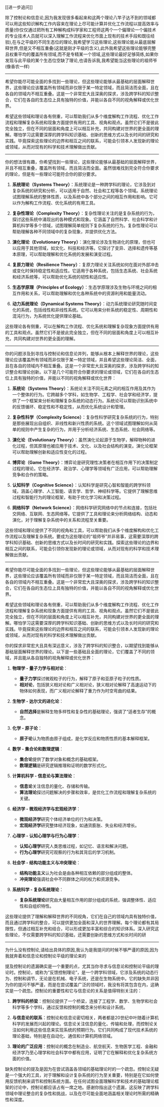 [[进一步追问]]

除了控制论和信息论,因为我发现很多看起来和这两个理论八竿子达不到的领域都可以用这些知识解构工作内容来在理论上尽可能计算并优化工作流程以提高效率与质量(你仅仅通过把所有工种解构成科学家和工程师这两个一个偏理论一个偏技术的专业技术人员就可以深入理解工作流程来优化市面上现有的技术手段和既往经验),在与之平级的不同生态位的理论,我希望学习这些理论,这些理论能从最底层解释世界,但是又不相互重叠(这就是刚才平级的含义),此外我希望这些理论能够完整且权重平均的覆盖所有领域,而不是专精某一个领域,这些理论最好足够简练,如果你发现与此平级的某个生态位空缺了理论,也请告诉我,我希望能当这些理论的祖师爷(像香农一样)

---

希望你能尽可能全面的多找到一些理论，但这些理论能够从最基础的层面解释世界，这些理论应该覆盖所有领域而非仅限于某一特定领域，而且简洁而全面，且在各自的领域内不相互重叠。这是一个非常宏大且深奥的探求，涉及跨学科的知识整合，它们在各自的生态位上具有独特的价值，并能以各自不同的视角解释或优化世界。

希望这些领域和理论各有侧重，可以帮助我们从多个维度解构工作流程、优化工作流程和理解复杂系统和现象方面提供有用的工具、视角和观点。虽然它们不是彼此完全独立，但在不同的层面和角度上可以相互补充，共同构建对世界的更全面的理解。哪怕学习这需要深厚的跨学科知识基础、创新的思维方式以及长时间的研究和实践。毕竟探索这些理论的边界和相互之间的联系，可能会引领本人发现新的理论或领域，从而对现有的科学和技术理解做出贡献。

---

你的想法很有趣，你希望找到一些理论，这些理论能够从最基础的层面解释世界，并且不相互重叠，覆盖所有领域，而且简洁而全面。虽然很难找到完全符合你要求的理论，但是有一些理论可能符合你的部分要求。

1. **系统理论（Systems Theory）**：系统理论是一种跨学科的理论，它涉及到对复杂系统的研究和分析，可以适用于自然、社会和工程等各个领域。系统理论试图理解系统的整体性质，以及系统中各个部分之间的相互作用和影响。它可以作为解构工作流程、优化系统的有用工具。
    
2. **复杂性理论（Complexity Theory）**：复杂性理论关注的是复杂系统的行为，探讨这些系统中涌现出的各种模式和现象。它涵盖了自然科学、社会科学和计算机科学等多个领域，试图理解简单规则下复杂系统的行为。复杂性理论可以帮助理解各种不同领域中的复杂现象，并提供优化方法。
    
3. **演化理论（Evolutionary Theory）**：演化理论涉及生物进化的原理，但也可以应用于其他领域，如文化、科技和经济等。它探讨了变异、选择和遗传等基本原理，可以帮助理解和优化系统的发展和演变过程。
    
4. **复原力理论（Resilience Theory）**：复原力理论关注系统如何在面对外部冲击或变化时保持稳定性和适应性。它适用于各种系统，包括生态系统、社会系统和经济系统等，可以帮助优化系统的韧性和适应性。
    
5. **生态学原理（Principles of Ecology）**：生态学原理涉及生物与环境之间的相互作用和关系，可以帮助理解和优化各种系统中的资源利用和能量流动。
    
6. **动力系统理论（Dynamical Systems Theory）**：动力系统理论研究随时间变化的系统，包括线性和非线性系统。它可以用来分析系统的稳定性、周期性和混沌行为，为系统优化提供理论基础。
    

这些理论各有侧重，可以在解构工作流程、优化系统和理解复杂现象方面提供有用的工具和观点。虽然它们不是彼此完全独立，但在不同的层面和角度上可以相互补充，共同构建对世界的更全面的理解。

---

你的问题涉及到寻找与控制论和信息论并列，能够从根本上解释世界的理论，这些理论应该覆盖所有领域而非仅限于某一特定领域，并且希望这些理论简洁、全面，且在各自的领域内不相互重叠。这是一个非常宏大且深奥的探求，涉及跨学科的知识整合和理论创新。以下是几个可能符合你要求的理论或领域，它们在各自的生态位上具有独特的价值，并能以不同的视角解释或优化世界：

1. **系统论（Systems Theory）**：系统论关注不同元素之间的相互作用及其作为一个整体的行为。它跨越多个学科，如生物学、工程学、社会学和经济学，提供了一个框架来分析和理解复杂系统的动态行为。系统论可以帮助识别系统中的反馈循环、稳定性和不稳定性，从而优化系统设计和管理。
    
2. **复杂性科学（Complexity Science）**：复杂性科学研究复杂系统的行为，特别是那些展现出自组织、非线性和新兴性质的系统。这个领域试图理解如何从简单的规则中产生复杂的行为，并用于分析经济系统、生态系统、社会网络等。
    
3. **演化论（Evolutionary Theory）**：虽然演化论起源于生物学，解释物种的进化过程，但其原理也被应用于技术、文化、以及社会结构的演变。演化论框架可以帮助理解创新和适应性变化的过程。
    
4. **博弈论（Game Theory）**：博弈论是研究理性决策者在相互作用下的决策制定过程的理论。它在经济学、政治学、心理学等领域有广泛应用，可以帮助理解竞争和合作的策略。
    
5. **认知科学（Cognitive Science）**：认知科学是研究心智和智能的跨学科领域，涵盖心理学、人工智能、语言学、哲学、神经科学等。它提供了理解思维过程和智能行为的理论框架，有助于优化学习和决策过程。
    
6. **网络科学（Network Science）**：网络科学研究网络中的节点和连接，包括社交网络、互联网、生态网络等。它提供了工具和理论来分析网络结构、动态和演化，对于理解复杂系统中的关系和流程至关重要。
    

这些领域和理论提供了不同的视角和工具，可以帮助我们从多个维度解构和优化工作流程以及理解复杂系统。要成为这些理论的“祖师爷”并非易事，这需要深厚的跨学科知识基础、创新的思维方式以及长时间的研究和实践。探索这些理论的边界和相互之间的联系，可能会引领你发现新的理论或领域，从而对现有的科学和技术理解做出贡献。

---

希望你能尽可能全面的多找到一些理论，但这些理论能够从最基础的层面解释世界，这些理论应该覆盖所有领域而非仅限于某一特定领域，而且简洁而全面，且在各自的领域内不相互重叠。这是一个非常宏大且深奥的探求，涉及跨学科的知识整合，它们在各自的生态位上具有独特的价值，并能以各自不同的视角解释或优化世界。

希望这些领域和理论各有侧重，可以帮助我们从多个维度解构工作流程、优化工作流程和理解复杂系统和现象方面提供有用的工具、视角和观点。虽然它们不是彼此完全独立，但在不同的层面和角度上可以相互补充，共同构建对世界的更全面的理解。哪怕学习这需要深厚的跨学科知识基础、创新的思维方式以及长时间的研究和实践。毕竟探索这些理论的边界和相互之间的联系，可能会引领本人发现新的理论或领域，从而对现有的科学和技术理解做出贡献。

你的探求非常宏大且具有深远意义，涉及了跨学科的知识整合，以期望找到能够从基础层面解释世界的理论。以下是一些基础且全面的理论，它们覆盖了不同的领域，并且能从各自独特的视角解释或优化世界：

1. **物理学 - 量子力学与相对论**：
    
    - **量子力学**探讨微观粒子的行为，解释了原子和亚原子粒子的性质。
    - **相对论**，包括狭义相对论和广义相对论，狭义相对论解释了高速运动下的物体如何表现，而广义相对论解释了重力作为时空弯曲的结果。
2. **生物学 - 达尔文的进化论**：
    
    - **自然选择**是解释生物多样性和复杂性的基础理论，强调了“适者生存”的概念。
3. **化学 - 原子论**：
    
    - **原子论**认为物质由原子组成，是化学反应和物质性质的基本解释框架。
4. **数学 - 集合论和数理逻辑**：
    
    - **集合论**提供了数学对象和概念的基础框架。
    - **数理逻辑**是研究逻辑推理和证明的数学形式化。
5. **计算机科学 - 信息论与算法理论**：
    
    - **信息论**关注信息的量化、存储和传输。
    - **算法理论**探讨问题解决的步骤和效率，是优化工作流程和理解复杂系统的关键。
6. **经济学 - 微观经济学与宏观经济学**：
    
    - **微观经济学**研究个体经济单位的行为和决策。
    - **宏观经济学**研究整体经济现象，如通货膨胀、失业和经济增长。
7. **心理学 - 认知心理学与行为心理学**：
    
    - **认知心理学**研究人类思维过程，如记忆、语言和解决问题。
    - **行为心理学**研究可观察的行为和其背后的学习机制。
8. **社会学 - 结构功能主义与冲突理论**：
    
    - **结构功能主义**认为社会是由各种相互依赖的部分组成的整体。
    - **冲突理论**强调社会中不同群体之间的权力和资源竞争。
9. **系统科学 - 复杂系统理论**：
    
    - **复杂系统理论**研究由大量相互作用的部分组成的系统，强调整体性、适应性和自组织特性。

这些理论提供了理解和解释世界的不同视角，它们在自己的领域内具有独特价值，而且通过跨学科的整合，可以提供更加全面和深入的世界理解。每个理论都有其局限性，但通过相互补充和结合，可以形成更加丰富和综合的知识体系。深入研究这些理论，不仅需要跨学科的知识基础，还需要创新的思维方式和长时间的研

---

为什么没有控制论,请给出具体的原因,我认为是我提问的时候不够严谨的原因,因为我就奔着和信息论和控制论平级的理论来的

提及控制论的遗漏确实是一个重要的点，尤其当你寻求与信息论和控制论平级的理论时。控制论，或称为“反馈控制理论”，是一个跨学科领域，它涉及系统的动态行为、控制和调节，无论是在机械、电子系统，还是在生物系统中。它的缺失并非因为你的提问不够严谨，而是在尝试覆盖广泛的领域时，我没有将其包含在内，这确实是一个疏忽。控制论的重要性和它与信息论的关系是值得特别关注的：

1. **跨学科的桥梁**：控制论提供了一个桥梁，连接了工程学、数学、生物学和社会科学等多个学科，通过反馈和控制的概念来分析和设计系统。
    
2. **与信息论的联系**：控制论和信息论密切相关，两者都是20世纪中叶随着计算机科学的发展而兴起的理论。信息论关注信息的量化、传输和处理，而控制论关注如何利用这些信息来实现系统的预期行为。它们共同构成了现代技术系统的理论基础，特别是在自动化、通信和计算机网络领域。
    
3. **理论的广泛应用**：控制论的概念在制造业、航空航天、生物医学工程、金融和经济学乃至心理学和社会科学中都有应用，证明了它在解释和优化复杂系统方面的价值。
    

缺失控制论的提及是因为在尝试涵盖各领域的基础理论时的一个疏忽。控制论无疑是一个强大的工具，对于理解和设计复杂系统的行为至关重要，特别是在它如何使用反馈机制来调节和控制系统方面。在任何试图全面理解科学和技术的基础理论框架的讨论中，控制论都应该占有一席之地。感谢你指出这个遗漏，这反映了跨学科领域中理论整合的复杂性和挑战，以及在尽可能全面地涵盖相关理论时所需的精确性和深度。